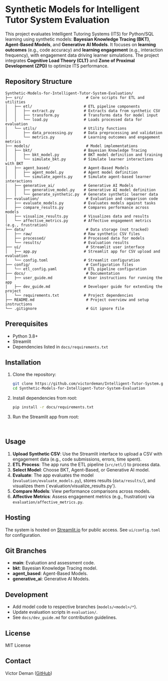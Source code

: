 # Synthetic Models for Intelligent Tutor System Evaluation

This project evaluates Intelligent Tutoring Systems (ITS) for Python/SQL learning using synthetic models: **Bayesian Knowledge Tracing (BKT)**, **Agent-Based Models**, and **Generative AI Models**. It focuses on **learning outcomes** (e.g., code accuracy) and **learning engagement** (e.g., interaction frequency), with engagement data driving learner simulations. The project integrates **Cognitive Load Theory (CLT)** and **Zone of Proximal Development (ZPD)** to optimize ITS performance.

## Repository Structure
```
Synthetic-Models-for-Intelligent-Tutor-System-Evaluation/
├── src/                            # Core scripts for ETL and utilities
│   ├── etl/                       # ETL pipeline components
│   │   ├── extract.py             # Extracts data from synthetic CSV
│   │   ├── transform.py           # Transforms data for model input
│   │   └── load.py                # Loads processed data for evaluation
│   └── utils/                     # Utility functions
│       ├── data_processing.py     # Data preprocessing and validation
│       └── metrics.py             # Learning outcomes and engagement metrics
├── models/                         # Model implementations
│   ├── bkt/                       # Bayesian Knowledge Tracing
│   │   ├── bkt_model.py           # BKT model definition and training
│   │   └── simulate_bkt.py        # Simulate learner interactions with BKT
│   ├── agent_based/               # Agent-Based Models
│   │   ├── agent_model.py         # Agent model definition
│   │   └── simulate_agents.py     # Simulate agent-based learner interactions
│   ├── generative_ai/             # Generative AI Models
│   │   ├── generative_model.py    # Generative AI model definition
│   │   └── generate_synthetic.py  # Generate synthetic learner data
├── evaluation/                     # Evaluation and comparison code
│   ├── evaluate_models.py         # Evaluates models against tasks
│   ├── compare_results.py         # Compares performance across models
│   ├── visualize_results.py       # Visualizes data and results
│   └── affective_metrics.py       # Affective engagement metrics (e.g., frustration)
├── data/                           # Data storage (not tracked)
│   ├── raw/                       # Raw synthetic CSV files
│   ├── processed/                 # Processed data for models
│   └── results/                   # Evaluation results
├── ui/                             # Streamlit user interface
│   ├── app.py                     # Streamlit app for CSV upload and evaluation
│   └── config.toml                # Streamlit configuration
├── config/                         # Configuration files
│   └── etl_config.yaml            # ETL pipeline configuration
├── docs/                           # Documentation
│   ├── user_guide.md              # User instructions for running the app
│   ├── dev_guide.md               # Developer guide for extending the project
│   └── requirements.txt           # Project dependencies
├── README.md                       # Project overview and setup instructions
└── .gitignore                      # Git ignore file
```

## Prerequisites

- Python 3.8+
- Streamlit
- Dependencies listed in `docs/requirements.txt`

## Installation

1. Clone the repository:
   ```bash
   git clone https://github.com/victordeman/Intelligent-Tutor-System.git
   cd Synthetic-Models-for-Intelligent-Tutor-System-Evaluation
   ```

2. Install dependencies from root:
   ```bash
   pip install -r docs/requirements.txt
   ```

3. Run the Streamlit app from root:
   ```bash
  
   ```

## Usage

1. **Upload Synthetic CSV**: Use the Streamlit interface to upload a CSV with engagement data (e.g., code submissions, errors, time spent).
2. **ETL Process**: The app runs the ETL pipeline (`src/etl/`) to process data.
3. **Select Model**: Choose BKT, Agent-Based, or Generative AI model.
4. **Evaluate**: The app evaluates the model (`evaluation/evaluate_models.py`), stores results (`data/results/`), and visualizes them (`evaluation/visualize_results.py\').
5. **Compare Models**: View performance comparisons across models.
6. **Affective Metrics**: Assess engagement metrics (e.g., frustration) via `evaluation/affective_metrics.py`.

## Hosting

The system is hosted on [Streamlit.io](https://streamlit.io) for public access. See `ui/config.toml` for configuration.

## Git Branches

- **main**: Evaluation and assessment code.
- **bkt**: Bayesian Knowledge Tracing model.
- **agent_based**: Agent-Based Models.
- **generative_ai**: Generative AI Models.

## Development

- Add model code to respective branches (`models/<model>/*`).
- Update evaluation scripts in `evaluation/`.
- See `docs/dev_guide.md` for contribution guidelines.

## License

MIT License

## Contact

Victor Deman ([GitHub](https://github.com/victordeman))

